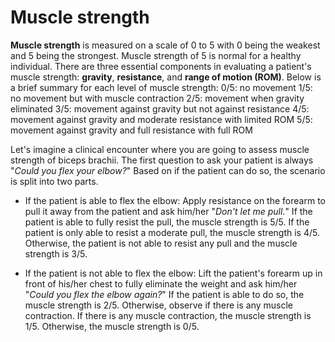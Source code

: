 # Muscle strength

__Muscle strength__ is measured on a scale of 0 to 5 with 0 being the weakest and 5 being the strongest. Muscle strength of 5 is normal for a healthy individual. There are three essential components in evaluating a patient's muscle strength: __gravity__, __resistance__, and __range of motion (ROM)__. Below is a brief summary for each level of muscle strength:
0/5: no movement
1/5: no movement but with muscle contraction 
2/5: movement when gravity eliminated
3/5: movement against gravity but not against resistance
4/5: movement against gravity and moderate resistance with limited ROM
5/5: movement against gravity and full resistance with full ROM

Let's imagine a clinical encounter where you are going to assess muscle strength of biceps brachii. The first question to ask your patient is always "_Could you flex your elbow?_" Based on if the patient can do so, the scenario is split into two parts.

- If the patient is able to flex the elbow: Apply resistance on the forearm to pull it away from the patient and ask him/her "_Don't let me pull._" If the patient is able to fully resist the pull, the muscle strength is 5/5. If the patient is only able to resist a moderate pull, the muscle strength is 4/5. Otherwise, the patient is not able to resist any pull and the muscle strength is 3/5.

- If the patient is not able to flex the elbow: Lift the patient's forearm up in front of his/her chest to fully eliminate the weight and ask him/her "_Could you flex the elbow again?_" If the patient is able to do so, the muscle strength is 2/5. Otherwise, observe if there is any muscle contraction. If there is any muscle contraction, the muscle strength is 1/5. Otherwise, the muscle strength is 0/5.
